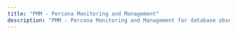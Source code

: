 ```yaml
---
title: "PMM - Percona Monitoring and Management"
description: "PMM - Percona Monitoring and Management for database observability"
---
```


